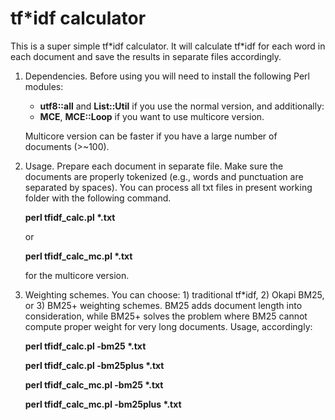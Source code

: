 # tf\*idf calculator

This is a super simple tf\*idf calculator. It will calculate tf\*idf for each word in each document and save the results in separate files accordingly.

1. Dependencies. Before using you will need to install the following Perl modules:
   - **utf8::all** and **List::Util**  if you use the normal version, and additionally:
   - **MCE**, **MCE::Loop** if you want to use multicore version.
   
   Multicore version can be faster if you have a large number of documents (>~100).

2. Usage. Prepare each document in separate file. Make sure the documents are properly tokenized (e.g., words and punctuation are separated by spaces). You can process all txt files in present working folder with the following command. 

   **perl tfidf_calc.pl \*.txt**
   
   or
   
   **perl tfidf_calc_mc.pl \*.txt**  
   
   for the multicore version.

3. Weighting schemes. You can choose: 1) traditional tf\*idf, 2) Okapi BM25, or 3) BM25+ weighting schemes. BM25 adds document length into consideration, while BM25+ solves the problem where BM25 cannot compute proper weight for very long documents. Usage, accordingly:

   **perl tfidf_calc.pl -bm25 \*.txt**
   
   **perl tfidf_calc.pl -bm25plus \*.txt**
   
   **perl tfidf_calc_mc.pl -bm25 \*.txt**
   
   **perl tfidf_calc_mc.pl -bm25plus \*.txt**
